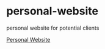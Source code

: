 # personal-website
personal website for potential clients

[Personal Website](https://scott-hogsett.github.io/Personal-Website/index.html)